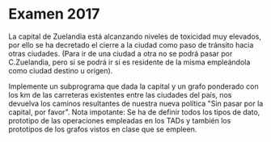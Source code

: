 # Examen 2017 
La capital de Zuelandia está alcanzando niveles de toxicidad muy elevados, por ello se ha decretado el cierre a la ciudad como paso de tránsito hacia otras ciudades. (Para ir de una ciudad a otra no se podrá pasar por C.Zuelandia, pero si se podrá ir si es residente de la misma empleándola como ciudad destino u origen).

Implemente un subprograma que dada la capital y un grafo ponderado con los km de las carreteras existentes entre las ciudades del país, nos devuelva los caminos resultantes de nuestra nueva política "Sin pasar por la capital, por favor".
Nota impotante: Se ha de definir todos los tipos de dato, prototipo de las operaciones empleadas en los TADs y también los prototipos de los grafos vistos en clase que se empleen.
